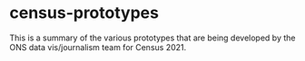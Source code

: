 # census-prototypes
This is a summary of the various prototypes that are being developed by the ONS data vis/journalism team for Census 2021.
